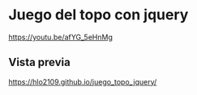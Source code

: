 # Juego del topo con jquery

https://youtu.be/afYG_5eHnMg

## Vista previa

https://hlo2109.github.io/juego_topo_jquery/
